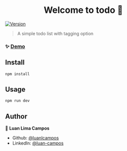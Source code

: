 <h1 align="center">Welcome to todo 👋</h1>
<p>
  <a href="https://www.npmjs.com/package/todo" target="_blank">
    <img alt="Version" src="https://img.shields.io/npm/v/todo.svg">
  </a>
</p>

> A simple todo list with tagging option

### ✨ [Demo](https://todo-list-with-tags.vercel.app/)

## Install

```sh
npm install
```

## Usage

```sh
npm run dev
```

## Author

👤 **Luan Lima Campos**

- Github: [@luanlcampos](https://github.com/luanlcampos)
- LinkedIn: [@luan-campos](https://linkedin.com/in/luan-campos)
